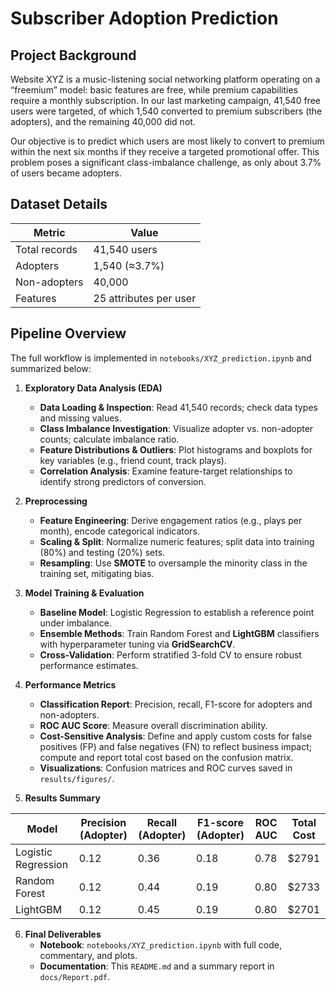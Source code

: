 # Subscriber Adoption Prediction

## Project Background

Website XYZ is a music-listening social networking platform operating on a “freemium” model: basic features are free, while premium capabilities require a monthly subscription. In our last marketing campaign, 41,540 free users were targeted, of which 1,540 converted to premium subscribers (the adopters), and the remaining 40,000 did not.

Our objective is to predict which users are most likely to convert to premium within the next six months if they receive a targeted promotional offer. This problem poses a significant class-imbalance challenge, as only about 3.7% of users became adopters.

## Dataset Details

| Metric        | Value                  |
| ------------- | ---------------------- |
| Total records | 41,540 users           |
| Adopters      | 1,540 (≈3.7%)          |
| Non-adopters  | 40,000                 |
| Features      | 25 attributes per user |

## Pipeline Overview

The full workflow is implemented in `notebooks/XYZ_prediction.ipynb` and summarized below:

1. **Exploratory Data Analysis (EDA)**

   - **Data Loading & Inspection**: Read 41,540 records; check data types and missing values.
   - **Class Imbalance Investigation**: Visualize adopter vs. non-adopter counts; calculate imbalance ratio.
   - **Feature Distributions & Outliers**: Plot histograms and boxplots for key variables (e.g., friend count, track plays).
   - **Correlation Analysis**: Examine feature-target relationships to identify strong predictors of conversion.

2. **Preprocessing**

   - **Feature Engineering**: Derive engagement ratios (e.g., plays per month), encode categorical indicators.
   - **Scaling & Split**: Normalize numeric features; split data into training (80%) and testing (20%) sets.
   - **Resampling**: Use **SMOTE** to oversample the minority class in the training set, mitigating bias.

3. **Model Training & Evaluation**

   - **Baseline Model**: Logistic Regression to establish a reference point under imbalance.
   - **Ensemble Methods**: Train Random Forest and **LightGBM** classifiers with hyperparameter tuning via **GridSearchCV**.
   - **Cross-Validation**: Perform stratified 3-fold CV to ensure robust performance estimates.

4. **Performance Metrics**

   - **Classification Report**: Precision, recall, F1-score for adopters and non-adopters.
   - **ROC AUC Score**: Measure overall discrimination ability.
   - **Cost-Sensitive Analysis**: Define and apply custom costs for false positives (FP) and false negatives (FN) to reflect business impact; compute and report total cost based on the confusion matrix.
   - **Visualizations**: Confusion matrices and ROC curves saved in `results/figures/`.

5. **Results Summary**

| Model               | Precision (Adopter) | Recall (Adopter) | F1-score (Adopter) | ROC AUC | Total Cost |
| ------------------- | ------------------- | ---------------- | ------------------ | ------- | ---------- |
| Logistic Regression | 0.12                | 0.36             | 0.18               | 0.78    | $2791      |
| Random Forest       | 0.12                | 0.44             | 0.19               | 0.80    | $2733      |
| LightGBM            | 0.12                | 0.45             | 0.19               | 0.80    | $2701      |

6. **Final Deliverables**
   - **Notebook**: `notebooks/XYZ_prediction.ipynb` with full code, commentary, and plots.
   - **Documentation**: This `README.md` and a summary report in `docs/Report.pdf`.

